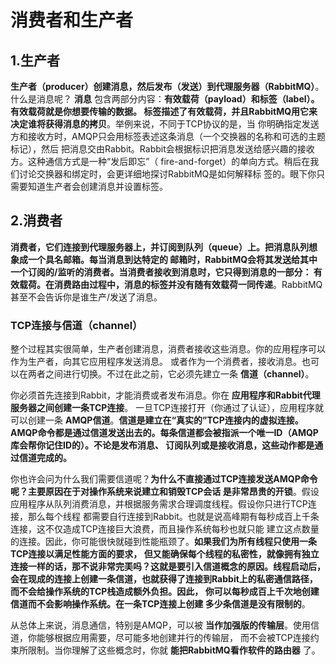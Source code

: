 消费者和生产者
================================================================================
## 1.生产者
**生产者（producer）创建消息，然后发布（发送）到代理服务器（RabbitMQ）**。什么是消息呢？
**消息** 包含两部分内容：**有效载荷（payload）和标签（label）。有效载荷就是你想要传输的数据。
标签描述了有效载荷，并且RabbitMQ用它来决定谁将获得消息的拷贝**。举例来说，不同于TCP协议的是，当
你明确指定发送方和接收方时，AMQP只会用标签表述这条消息（一个交换器的名称和可选的主题标记），然后
把消息交由Rabbit。Rabbit会根据标识把消息发送给感兴趣的接收方。这种通信方式是一种“发后即忘”（
fire-and-forget）的单向方式。稍后在我们讨论交换器和绑定时，会更详细地探讨RabbitMQ是如何解释标
签的。眼下你只需要知道生产者会创建消息并设置标签。



## 2.消费者
**消费者，它们连接到代理服务器上，并订阅到队列（queue）上。把消息队列想象成一个具名邮箱。每当消息到达特定的
邮箱时，RabbitMQ会将其发送给其中一个订阅的/监听的消费者。当消费者接收到消息时，它只得到消息的一部分：
有效载荷。在消费路由过程中，消息的标签并没有随有效载荷一同传递**。RabbitMQ甚至不会告诉你是谁生产/发送了消息。

### TCP连接与信道（channel）
整个过程其实很简单，生产者创建消息，消费者接收这些消息。你的应用程序可以作为生产者，向其它应用程序发送消息。
或者作为一个消费者，接收消息。也可以在两者之间进行切换。不过在此之前，它必须先建立一条 **信道（channel）**。

你必须首先连接到Rabbit，才能消费或者发布消息。你在 **应用程序和Rabbit代理服务器之间创建一条TCP连接**。
一旦TCP连接打开（你通过了认证），应用程序就可以创建一条 **AMQP信道**。**信道是建立在“真实的”TCP连接内的虚拟连接。
AMQP命令都是通过信道发送出去的。每条信道都会被指派一个唯一ID（AMQP库会帮你记住ID的）。不论是发布消息、
订阅队列或是接收消息，这些动作都是通过信道完成的。**

你也许会问为什么我们需要信道呢？**为什么不直接通过TCP连接发送AMQP命令呢？主要原因在于对操作系统来说建立和销毁TCP会话
是非常昂贵的开锁**。假设应用程序从队列消费消息，并根据服务需求合理调度线程。假设你只进行TCP连接，那么每个线程
都需要自行连接到Rabbit。也就是说高峰期有每秒成百上千条连接，这不仅造成TCP连接巨大浪费，而且操作系统每秒也就只能
建立这点数量的连接。因此，你可能很快就碰到性能瓶颈了。**如果我们为所有线程只使用一条TCP连接以满足性能方面的要求，
但又能确保每个线程的私密性，就像拥有独立连接一样的话，那不说非常完㺯吗？这就是要引入信道概念的原因。线程启动后，
会在现成的连接上创建一条信道，也就获得了连接到Rabbit上的私密通信路径，而不会给操作系统的TCP栈造成额外负担。因此，
你可以每秒成百上千次地创建信道而不会影响操作系统。在一条TCP连接上创建 多少条信道是没有限制的**。

从总体上来说，消息通信，特别是AMQP，可以被 **当作加强版的传输层**。使用信道，你能够根据应用需要，尽可能多地创建并行的传输层，
而不会被TCP连接约束所限制。当你理解了这些概念时，你就 **能把RabbitMQ看作软件的路由器** 了。
